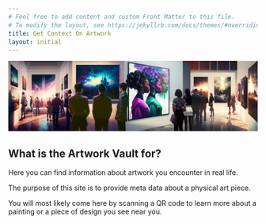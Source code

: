 ```yaml
---
# Feel free to add content and custom Front Matter to this file.
# To modify the layout, see https://jekyllrb.com/docs/themes/#overriding-theme-defaults
title: Get Context On Artwork
layout: initial
---
```


<img src="/assets/images/gallery-strip-collage.jpg" class="img-fluid av-rounded mb-4" alt="Gallery Illustration">

## What is the Artwork Vault for?

Here you can find information about artwork you encounter in real life.

The purpose of this site is to provide meta data about a physical art piece.

You will most likely come here by scanning a QR code to learn more about a painting or a piece of design you see near you.
